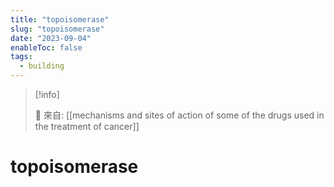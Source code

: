 ```yaml
---
title: "topoisomerase"
slug: "topoisomerase"
date: "2023-09-04"
enableToc: false
tags:
  - building
---
```


> [!info]
>
> 🌱 來自: [[mechanisms and sites of action of some of the drugs used in the treatment of cancer]]

# topoisomerase


